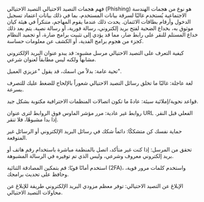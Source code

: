 فهم هجمات التصيد الاحتيالي
التصيد الاحتيالي (Phishing) هو نوع من هجمات الهندسة الاجتماعية يُستخدم غالبًا لسرقة بيانات المستخدم، بما في ذلك بيانات اعتماد تسجيل الدخول وأرقام بطاقات الائتمان. يحدث ذلك عندما يقوم المهاجم، متنكراً في هيئة كيان موثوق به، بخداع الضحية لفتح بريد إلكتروني، رسالة فورية، أو رسالة نصية. يتم بعد ذلك خداع المستلم للنقر على رابط ضار، مما قد يؤدي إلى تثبيت برامج ضارة، أو تجميد النظام كجزء من هجوم برامج الفدية، أو الكشف عن معلومات حساسة.

كيفية التعرف على التصيد الاحتيالي
مرسل مشبوه: قد يبدو عنوان البريد الإلكتروني مشابهاً ولكنه ليس مطابقاً لعنوان شرعي.

تحية عامة: بدلاً من اسمك، قد يقول "عزيزي العميل".

لغة عاجلة: غالبًا ما تخلق رسائل التصيد الاحتيالي شعوراً بالإلحاح للضغط عليك للتصرف بسرعة.

قواعد نحوية/إملائية سيئة: عادةً ما تكون اتصالات المنظمات الاحترافية مكتوبة بشكل جيد.

روابط غير عادية: مرر مؤشر الماوس فوق الروابط لترى عنوان URL الفعلي قبل النقر. إذا بدا مشبوهًا، فلا تنقر.

حماية نفسك
كن متشككًا: دائماً شكك في رسائل البريد الإلكتروني أو الرسائل غير المتوقعة.

تحقق من المرسل: إذا كنت غير متأكد، اتصل بالمنظمة مباشرة باستخدام رقم هاتف أو بريد إلكتروني معروف وشرعي، وليس الذي تم توفيره في الرسالة المشبوهة.

استخدم أمانًا قويًا: قم بتمكين المصادقة الثنائية (2FA)، واستخدم كلمات مرور قوية، وحافظ على تحديث برامجك.

الإبلاغ عن التصيد الاحتيالي: توفر معظم مزودي البريد الإلكتروني طريقة للإبلاغ عن محاولات التصيد الاحتيالي.